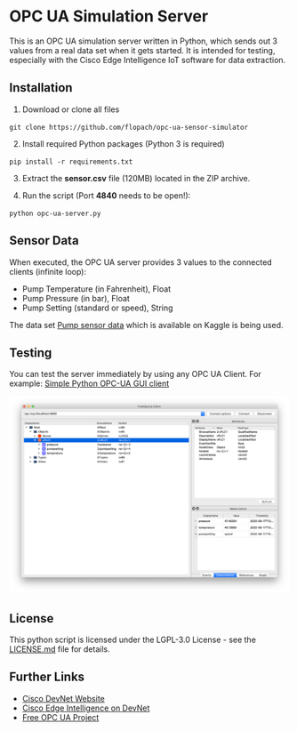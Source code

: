 # OPC UA Simulation Server

This is an OPC UA simulation server written in Python, which sends out 3 values from a real data set when it gets started. It is intended for testing, especially with the Cisco Edge Intelligence IoT software for data extraction.

## Installation

1. Download or clone all files

`git clone https://github.com/flopach/opc-ua-sensor-simulator`

2. Install required Python packages (Python 3 is required)

`pip install -r requirements.txt`

3. Extract the **sensor.csv** file (120MB) located in the ZIP archive.

4. Run the script (Port **4840** needs to be open!):

`python opc-ua-server.py`

## Sensor Data

When executed, the OPC UA server provides 3 values to the connected clients (infinite loop):

* Pump Temperature (in Fahrenheit), Float
* Pump Pressure (in bar), Float
* Pump Setting (standard or speed), String 

The data set [Pump sensor data](https://www.kaggle.com/nphantawee/pump-sensor-data) which is available on Kaggle is being used.

## Testing

You can test the server immediately by using any OPC UA Client. For example: [Simple Python OPC-UA GUI client](https://github.com/FreeOpcUa/opcua-client-gui)

![opcuaclient](opcuaclient.png)

## License

This python script is licensed under the LGPL-3.0 License - see the [LICENSE.md](LICENSE.md) file for details.

## Further Links

* [Cisco DevNet Website](https://developer.cisco.com)
* [Cisco Edge Intelligence on DevNet](https://developer.cisco.com/edge-intelligence/)
* [Free OPC UA Project](https://github.com/FreeOpcUa)